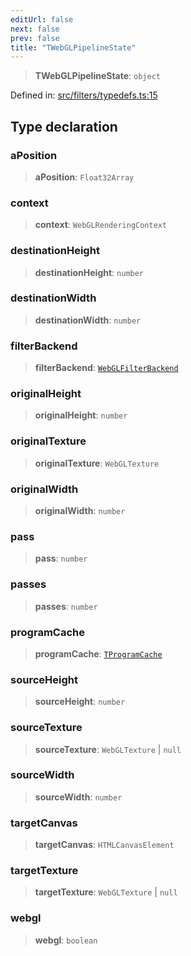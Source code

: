```yaml
---
editUrl: false
next: false
prev: false
title: "TWebGLPipelineState"
---
```


> **TWebGLPipelineState**: `object`

Defined in: [src/filters/typedefs.ts:15](https://github.com/fabricjs/fabric.js/blob/8748628df7e9de00ba77413bfc3ad9e9fe9d4f30/src/filters/typedefs.ts#L15)

## Type declaration

### aPosition

> **aPosition**: `Float32Array`

### context

> **context**: `WebGLRenderingContext`

### destinationHeight

> **destinationHeight**: `number`

### destinationWidth

> **destinationWidth**: `number`

### filterBackend

> **filterBackend**: [`WebGLFilterBackend`](/api/classes/webglfilterbackend/)

### originalHeight

> **originalHeight**: `number`

### originalTexture

> **originalTexture**: `WebGLTexture`

### originalWidth

> **originalWidth**: `number`

### pass

> **pass**: `number`

### passes

> **passes**: `number`

### programCache

> **programCache**: [`TProgramCache`](/api/type-aliases/tprogramcache/)

### sourceHeight

> **sourceHeight**: `number`

### sourceTexture

> **sourceTexture**: `WebGLTexture` \| `null`

### sourceWidth

> **sourceWidth**: `number`

### targetCanvas

> **targetCanvas**: `HTMLCanvasElement`

### targetTexture

> **targetTexture**: `WebGLTexture` \| `null`

### webgl

> **webgl**: `boolean`
